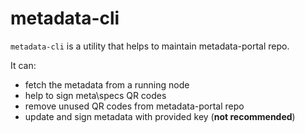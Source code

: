# metadata-cli

`metadata-cli` is a utility that helps to maintain metadata-portal repo.

It can:

- fetch the metadata from a running node
- help to sign meta\specs QR codes
- remove unused QR codes from metadata-portal repo
- update and sign metadata with provided key (**not recommended**)
